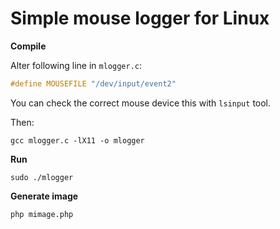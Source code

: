 Simple mouse logger for Linux
=============================

**Compile**

Alter following line in `mlogger.c`:
```c
#define MOUSEFILE "/dev/input/event2"
```
You can check the correct mouse device this with `lsinput` tool.

Then:
```
gcc mlogger.c -lX11 -o mlogger
```

**Run**
```
sudo ./mlogger
```

**Generate image**
```
php mimage.php
```

